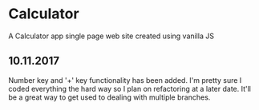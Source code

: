# Calculator

A Calculator app single page web site created using vanilla JS

## 10.11.2017

  Number key and '+' key functionality has been added. I'm pretty sure I coded everything the hard way so
  I plan on refactoring at a later date. It'll be a great way to get used to dealing with multiple branches.





